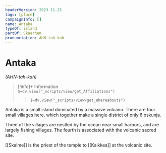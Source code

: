 ```yaml
---
headerVersion: 2023.11.25
tags: [place]
campaignInfo: []
name: Antaka
typeOf: island
partOf: Skaerhem
pronunciation: AHN-tah-kah
---
```

# Antaka
*(AHN-tah-kah)*
>[!info]+ Information  
> `$=dv.view("_scripts/view/get_Affiliations")`  
>> `$=dv.view("_scripts/view/get_Whereabouts")`

Antaka is a small island dominated by a massive volcano. There are four small villages here, which together make a single district of only 6 oskunja. 

Three of the villages are nestled by the ocean near small harbors, and are largely fishing villages. The fourth is associated with the volcanic sacred site.

[[Skalme]] is the priest of the temple to [[Kaikkea]] at the volcanic site.

